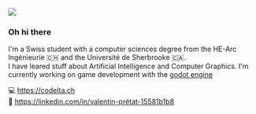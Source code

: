 ![](https://imgur.com/EjeXd1T.png)
### Oh hi there

I'm a Swiss student with a computer sciences degree from the HE-Arc Ingénieurie 🇨🇭 and the Université de Sherbrooke 🇨🇦.  
I have leared stuff about Artificial Intelligence and Computer Graphics. I'm currently working on game development with the [godot engine](https://godotengine.org)

💻 https://codelta.ch  
📘 https://linkedin.com/in/valentin-prétat-15581b1b8
